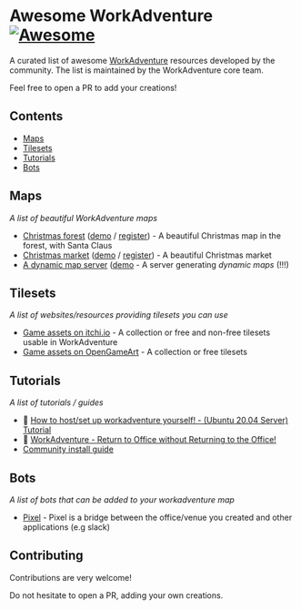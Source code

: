 # Awesome WorkAdventure [![Awesome](https://awesome.re/badge.svg)](https://github.com/workadventure/awesome-workadventure)

A curated list of awesome [WorkAdventure](https://workadventu.re) resources developed by the community.
The list is maintained by the WorkAdventure core team.

Feel free to open a PR to add your creations!

## Contents

- [Maps](#maps)
- [Tilesets](#resources)
- [Tutorials](#tutorials)
- [Bots](#bots)

## Maps

_A list of beautiful WorkAdventure maps_

- [Christmas forest](https://himeshaman.github.io/ChristMap/map.json) ([demo](https://play.workadventu.re/_/global/himeshaman.github.io/ChristMap/map.json) / [register](https://workadventu.re/getting-started?mapUrl=https://himeshaman.github.io/ChristMap/map.json)) - A beautiful Christmas map in the forest, with Santa Claus
- [Christmas market](https://github.com/workadventure/christmas-map) ([demo](https://play.workadventu.re/_/global/workadventure.github.io/christmas-map/map.json) / [register](https://workadventu.re/getting-started?mapUrl=https://workadventure.github.io/christmas-map/map.json)) - A beautiful Christmas market
- [A dynamic map server](https://github.com/jonnytest1/workadventure-mapserver) ([demo](https://play.workadventu.re/_/global/pi4.e6azumuvyiabvs9s.myfritz.net/mapserver/rest/mapserver/site.json) - A server generating *dynamic maps* (!!!)

## Tilesets

_A list of websites/resources providing tilesets you can use_

- [Game assets on itchi.io](https://itch.io/game-assets) - A collection or free and non-free tilesets usable in WorkAdventure
- [Game assets on OpenGameArt](https://opengameart.org/) - A collection or free tilesets

## Tutorials

_A list of tutorials / guides_

- 🎥 [How to host/set up workadventure yourself! - (Ubuntu 20.04 Server) Tutorial](https://www.youtube.com/watch?v=NQrxne7lS34)
- 🎥 [WorkAdventure - Return to Office without Returning to the Office!](https://www.youtube.com/watch?v=Yx6xSptPA5U)
- [Community install guide](https://wiki.techinc.nl/Work-Adventure/install)

## Bots

_A list of bots that can be added to your workadventure map_

- [Pixel](https://github.com/rllola/wa-bot) - Pixel is a bridge between the office/venue you created and other applications (e.g slack)

## Contributing

Contributions are very welcome!

Do not hesitate to open a PR, adding your own creations.
